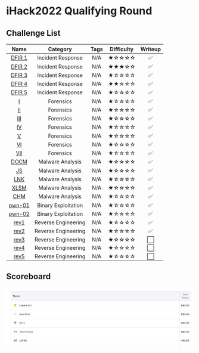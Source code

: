 # iHack2022 Qualifying Round

## Challenge List
| Name                                            | Category          | Tags     | Difficulty  | Writeup  |
|:-----------------------------------------------:|:-----------------:|:--------:|:-----------:|:--------:|
| [DFIR 1](DFIR/DFIR%201) | Incident Response | N/A | ★☆☆☆☆ | ✅ |
| [DFIR 2](DFIR/DFIR%202) | Incident Response | N/A | ★★★☆☆ | ✅ |
| [DFIR 3](DFIR/DFIR%203) | Incident Response | N/A | ★☆☆☆☆ | ✅ |
| [DFIR 4](DFIR/DFIR%204) | Incident Response | N/A | ★★☆☆☆ | ✅ |
| [DFIR 5](DFIR/DFIR%205) | Incident Response | N/A | ★☆☆☆☆ | ✅ |
| [I](forensics)   | Forensics                | N/A | ★☆☆☆☆ | ✅ |
| [II](forensics)  | Forensics                | N/A | ★☆☆☆☆ | ✅ |
| [III](forensics) | Forensics                | N/A | ★☆☆☆☆ | ✅ |
| [IV](forensics)  | Forensics                | N/A | ★☆☆☆☆ | ✅ |
| [V](forensics)   | Forensics                | N/A | ★☆☆☆☆ | ✅ |
| [VI](forensics)  | Forensics                | N/A | ★☆☆☆☆ | ✅ |
| [VII](forensics) | Forensics                | N/A | ★☆☆☆☆ | ✅ |
| [DOCM](malware/DOCM) | Malware Analysis     | N/A | ★☆☆☆☆ | ✅ |
| [JS](malware/JS)     | Malware Analysis     | N/A | ★☆☆☆☆ | ✅ |
| [LNK](malware/LNK)   | Malware Analysis     | N/A | ★☆☆☆☆ | ✅ |
| [XLSM](malware/XLSM) | Malware Analysis     | N/A | ★☆☆☆☆ | ✅ |
| [CHM](malware/CHM)   | Malware Analysis     | N/A | ★☆☆☆☆ | ✅ |
| [pwn-01](pwn/pwn-01) | Binary Exploitation  | N/A | ★☆☆☆☆ | ✅ |
| [pwn-02](pwn/pwn-02) | Binary Exploitation  | N/A | ★☆☆☆☆ | ✅ |
| [rev1](rev/rev1) | Reverse Engineering      | N/A | ★☆☆☆☆ | ✅ |
| [rev2](rev/rev2) | Reverse Engineering      | N/A | ★☆☆☆☆ | ✅ |
| [rev3](rev/rev3) | Reverse Engineering      | N/A | ★☆☆☆☆ | ⬜ |
| [rev4](rev/rev4) | Reverse Engineering      | N/A | ★☆☆☆☆ | ⬜ |
| [rev5](rev/rev5) | Reverse Engineering      | N/A | ★☆☆☆☆ | ⬜ |

## Scoreboard
![Scoreboard](./Scoreboard.png)
